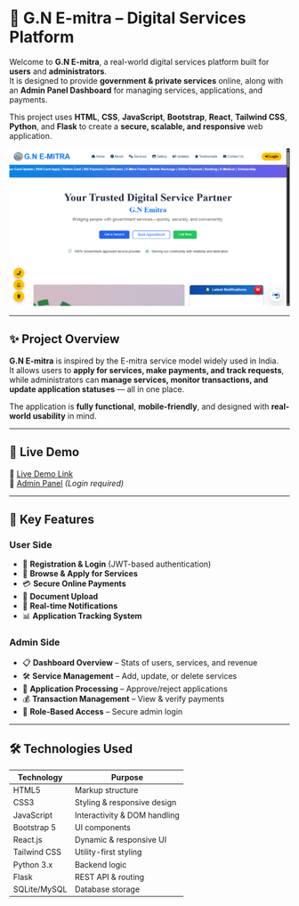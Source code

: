 # 🏢 G.N E-mitra – Digital Services Platform

Welcome to **G.N E-mitra**, a real-world digital services platform built for **users** and **administrators**.  
It is designed to provide **government & private services** online, along with an **Admin Panel Dashboard** for managing services, applications, and payments.  

This project uses **HTML**, **CSS**, **JavaScript**, **Bootstrap**, **React**, **Tailwind CSS**, **Python**, and **Flask** to create a **secure, scalable, and responsive** web application.

![G.N Emitra Preview](/assets/images/preview.png)

---

## ✨ Project Overview

**G.N E-mitra** is inspired by the E-mitra service model widely used in India.  
It allows users to **apply for services, make payments, and track requests**, while administrators can **manage services, monitor transactions, and update application statuses** — all in one place.

The application is **fully functional**, **mobile-friendly**, and designed with **real-world usability** in mind.

---

## 📸 Live Demo

🔗 [Live Demo Link](https://gn-emitra.netlify.app/)  
🔗 [Admin Panel](https://admin.gnemitra.vercel.app/login) *(Login required)*

---

## 🎯 Key Features

### **User Side**
- 📝 **Registration & Login** (JWT-based authentication)
- 📜 **Browse & Apply for Services**
- 💳 **Secure Online Payments**
- 📄 **Document Upload**
- 📢 **Real-time Notifications**
- 📊 **Application Tracking System**

### **Admin Side**
- 📋 **Dashboard Overview** – Stats of users, services, and revenue
- 🛠 **Service Management** – Add, update, or delete services
- 📂 **Application Processing** – Approve/reject applications
- 💰 **Transaction Management** – View & verify payments
- 🔐 **Role-Based Access** – Secure admin login

---

## 🛠️ Technologies Used

| Technology  | Purpose |
|-------------|---------|
| HTML5       | Markup structure |
| CSS3        | Styling & responsive design |
| JavaScript  | Interactivity & DOM handling |
| Bootstrap 5 | UI components |
| React.js    | Dynamic & responsive UI |
| Tailwind CSS| Utility-first styling |
| Python 3.x  | Backend logic |
| Flask       | REST API & routing |
| SQLite/MySQL| Database storage |

